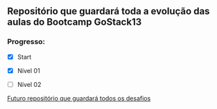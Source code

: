 ## Repositório que guardará toda a evolução das aulas do Bootcamp GoStack13

### Progresso:
- [x] Start
- [x] Nível 01
- [ ] Nível 02


[Futuro repositório que guardará todos os desafios](https://github.com/savio777/desafios-gostack11)
